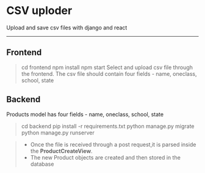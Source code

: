 # CSV uploder
Upload and save csv files with django and react

***

## Frontend
> cd frontend
> npm install
> npm start
> Select and upload csv file through the frontend.
> The csv file should contain four fields - name, oneclass, school, state

## Backend
Products model has four fields - name, oneclass, school, state

> cd backend
> pip install -r requirements.txt
> python manage.py migrate
> python manage.py runserver

> - Once the file is received through a post request,it is parsed inside the **ProductCreateView**. 
> - The new Product objects are created and then stored in the database


